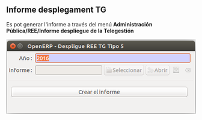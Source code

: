 ## Informe desplegament TG

Es pot generar l'informe a través del menú **Administración Pública/REE/Informe despliegue de la Telegestión**

![](../_static/adm-pub/ree/informe_tipo5_depliegue_ree.png)
